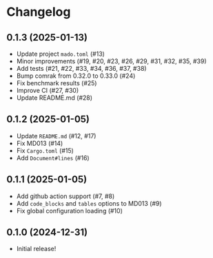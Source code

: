 # Changelog

## 0.1.3 (2025-01-13)

* Update project `mado.toml` (#13)
* Minor improvements (#19, #20, #23, #26, #29, #31, #32, #35, #39)
* Add tests (#21, #22, #33, #34, #36, #37, #38)
* Bump comrak from 0.32.0 to 0.33.0 (#24)
* Fix benchmark results (#25)
* Improve CI (#27, #30)
* Update README.md (#28)

## 0.1.2 (2025-01-05)

* Update `README.md` (#12, #17)
* Fix MD013 (#14)
* Fix `Cargo.toml` (#15)
* Add `Document#lines` (#16)

## 0.1.1 (2025-01-05)

* Add github action support (#7, #8)
* Add `code_blocks` and `tables` options to MD013 (#9)
* Fix global configuration loading (#10)

## 0.1.0 (2024-12-31)

* Initial release!
